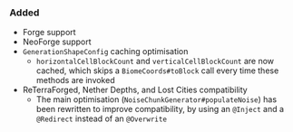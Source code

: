### Added

- Forge support
- NeoForge support
- `GenerationShapeConfig` caching optimisation
    - `horizontalCellBlockCount` and `verticalCellBlockCount` are now cached, which skips a `BiomeCoords#toBlock` call every time these
      methods are invoked
- ReTerraForged, Nether Depths, and Lost Cities compatibility
    - The main optimisation (`NoiseChunkGenerator#populateNoise`) has been rewritten to improve compatibility, by using an `@Inject` and
      a `@Redirect` instead of an `@Overwrite`
